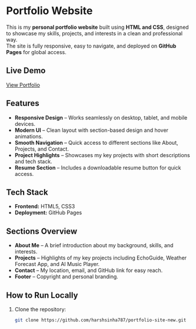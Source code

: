 # Portfolio Website

This is my **personal portfolio website** built using **HTML and CSS**, designed to showcase my skills, projects, and interests in a clean and professional way.  
The site is fully responsive, easy to navigate, and deployed on **GitHub Pages** for global access.

## Live Demo
[View Portfolio](https://harshsinha787.github.io/portfolio-site-new/)

## Features
- **Responsive Design** – Works seamlessly on desktop, tablet, and mobile devices.  
- **Modern UI** – Clean layout with section-based design and hover animations.  
- **Smooth Navigation** – Quick access to different sections like About, Projects, and Contact.  
- **Project Highlights** – Showcases my key projects with short descriptions and tech stack.  
- **Resume Section** – Includes a downloadable resume button for quick access.  

## Tech Stack
- **Frontend:** HTML5, CSS3  
- **Deployment:** GitHub Pages  

## Sections Overview
- **About Me** – A brief introduction about my background, skills, and interests.  
- **Projects** – Highlights of my key projects including EchoGuide, Weather Forecast App, and AI Music Player.  
- **Contact** – My location, email, and GitHub link for easy reach.  
- **Footer** – Copyright and personal branding.  

## How to Run Locally
1. Clone the repository:
   ```bash
   git clone https://github.com/harshsinha787/portfolio-site-new.git
